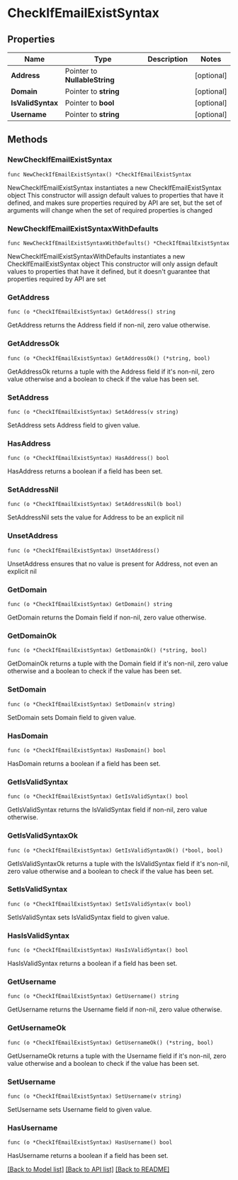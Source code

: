 # CheckIfEmailExistSyntax

## Properties

Name | Type | Description | Notes
------------ | ------------- | ------------- | -------------
**Address** | Pointer to **NullableString** |  | [optional] 
**Domain** | Pointer to **string** |  | [optional] 
**IsValidSyntax** | Pointer to **bool** |  | [optional] 
**Username** | Pointer to **string** |  | [optional] 

## Methods

### NewCheckIfEmailExistSyntax

`func NewCheckIfEmailExistSyntax() *CheckIfEmailExistSyntax`

NewCheckIfEmailExistSyntax instantiates a new CheckIfEmailExistSyntax object
This constructor will assign default values to properties that have it defined,
and makes sure properties required by API are set, but the set of arguments
will change when the set of required properties is changed

### NewCheckIfEmailExistSyntaxWithDefaults

`func NewCheckIfEmailExistSyntaxWithDefaults() *CheckIfEmailExistSyntax`

NewCheckIfEmailExistSyntaxWithDefaults instantiates a new CheckIfEmailExistSyntax object
This constructor will only assign default values to properties that have it defined,
but it doesn't guarantee that properties required by API are set

### GetAddress

`func (o *CheckIfEmailExistSyntax) GetAddress() string`

GetAddress returns the Address field if non-nil, zero value otherwise.

### GetAddressOk

`func (o *CheckIfEmailExistSyntax) GetAddressOk() (*string, bool)`

GetAddressOk returns a tuple with the Address field if it's non-nil, zero value otherwise
and a boolean to check if the value has been set.

### SetAddress

`func (o *CheckIfEmailExistSyntax) SetAddress(v string)`

SetAddress sets Address field to given value.

### HasAddress

`func (o *CheckIfEmailExistSyntax) HasAddress() bool`

HasAddress returns a boolean if a field has been set.

### SetAddressNil

`func (o *CheckIfEmailExistSyntax) SetAddressNil(b bool)`

 SetAddressNil sets the value for Address to be an explicit nil

### UnsetAddress
`func (o *CheckIfEmailExistSyntax) UnsetAddress()`

UnsetAddress ensures that no value is present for Address, not even an explicit nil
### GetDomain

`func (o *CheckIfEmailExistSyntax) GetDomain() string`

GetDomain returns the Domain field if non-nil, zero value otherwise.

### GetDomainOk

`func (o *CheckIfEmailExistSyntax) GetDomainOk() (*string, bool)`

GetDomainOk returns a tuple with the Domain field if it's non-nil, zero value otherwise
and a boolean to check if the value has been set.

### SetDomain

`func (o *CheckIfEmailExistSyntax) SetDomain(v string)`

SetDomain sets Domain field to given value.

### HasDomain

`func (o *CheckIfEmailExistSyntax) HasDomain() bool`

HasDomain returns a boolean if a field has been set.

### GetIsValidSyntax

`func (o *CheckIfEmailExistSyntax) GetIsValidSyntax() bool`

GetIsValidSyntax returns the IsValidSyntax field if non-nil, zero value otherwise.

### GetIsValidSyntaxOk

`func (o *CheckIfEmailExistSyntax) GetIsValidSyntaxOk() (*bool, bool)`

GetIsValidSyntaxOk returns a tuple with the IsValidSyntax field if it's non-nil, zero value otherwise
and a boolean to check if the value has been set.

### SetIsValidSyntax

`func (o *CheckIfEmailExistSyntax) SetIsValidSyntax(v bool)`

SetIsValidSyntax sets IsValidSyntax field to given value.

### HasIsValidSyntax

`func (o *CheckIfEmailExistSyntax) HasIsValidSyntax() bool`

HasIsValidSyntax returns a boolean if a field has been set.

### GetUsername

`func (o *CheckIfEmailExistSyntax) GetUsername() string`

GetUsername returns the Username field if non-nil, zero value otherwise.

### GetUsernameOk

`func (o *CheckIfEmailExistSyntax) GetUsernameOk() (*string, bool)`

GetUsernameOk returns a tuple with the Username field if it's non-nil, zero value otherwise
and a boolean to check if the value has been set.

### SetUsername

`func (o *CheckIfEmailExistSyntax) SetUsername(v string)`

SetUsername sets Username field to given value.

### HasUsername

`func (o *CheckIfEmailExistSyntax) HasUsername() bool`

HasUsername returns a boolean if a field has been set.


[[Back to Model list]](../README.md#documentation-for-models) [[Back to API list]](../README.md#documentation-for-api-endpoints) [[Back to README]](../README.md)


